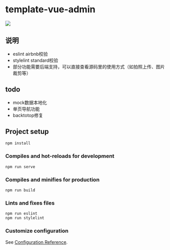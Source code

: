 # template-vue-admin

<a href="https://996.icu"><img src="https://img.shields.io/badge/link-996.icu-red.svg"></a>

## 说明

* eslint airbnb校验
* stylelint standard校验
* 部分功能需要后端支持，可以直接查看源码里的使用方式（如拍照上传、图片裁剪等）

## todo

* mock数据本地化
* 单页导航功能
* backtotop修复

## Project setup
```
npm install
```

### Compiles and hot-reloads for development
```
npm run serve
```

### Compiles and minifies for production
```
npm run build
```

### Lints and fixes files
```
npm run eslint
npm run stylelint
```

### Customize configuration
See [Configuration Reference](https://cli.vuejs.org/config/).
